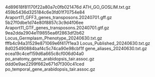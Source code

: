 4d89618f81170f22a80a7c0fb021476d  ATH_GO_GOSLIM.txt.gz
459b5436d325184c6e3fd01f70754e84  Araport11_GFF3_genes_transposons.20240701.gff.gz
5b27f0dbe1d74e80f8857c3c9d4f06ee  Araport11_GTF_genes_transposons.20240701.gtf.gz
9ea2dda2904e119855ea6f2863df2b62  Locus_Germplasm_Phenotype_20240630.txt.gz
fffb4c94a31529e871069e6f417f1ea3  Locus_Published_20240630.txt.gz
8d025490884baf4c5c74ca90e98cbf1f  gene_aliases_20240630.txt.gz
ecea19c4cef159d6a665c8cf006d04a0  po_anatomy_gene_arabidopsis_tair.assoc.gz
ddd0e9ae2299f662e671d7f300c41ced  po_temporal_gene_arabidopsis_tair.assoc.gz
